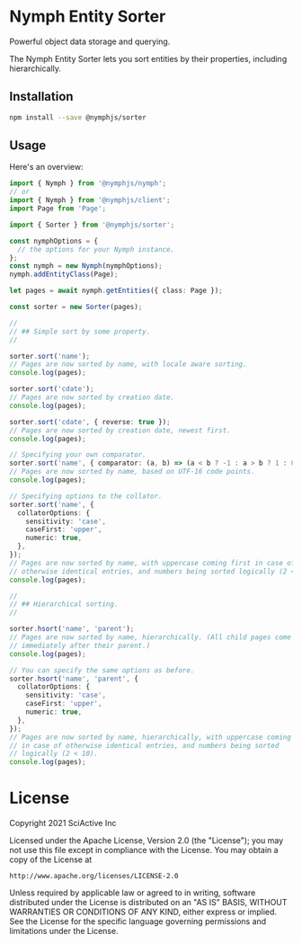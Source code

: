 # Nymph Entity Sorter

Powerful object data storage and querying.

The Nymph Entity Sorter lets you sort entities by their properties, including hierarchically.

## Installation

```sh
npm install --save @nymphjs/sorter
```

## Usage

Here's an overview:

```ts
import { Nymph } from '@nymphjs/nymph';
// or
import { Nymph } from '@nymphjs/client';
import Page from 'Page';

import { Sorter } from '@nymphjs/sorter';

const nymphOptions = {
  // the options for your Nymph instance.
};
const nymph = new Nymph(nymphOptions);
nymph.addEntityClass(Page);

let pages = await nymph.getEntities({ class: Page });

const sorter = new Sorter(pages);

//
// ## Simple sort by some property.
//

sorter.sort('name');
// Pages are now sorted by name, with locale aware sorting.
console.log(pages);

sorter.sort('cdate');
// Pages are now sorted by creation date.
console.log(pages);

sorter.sort('cdate', { reverse: true });
// Pages are now sorted by creation date, newest first.
console.log(pages);

// Specifying your own comparator.
sorter.sort('name', { comparator: (a, b) => (a < b ? -1 : a > b ? 1 : 0) });
// Pages are now sorted by name, based on UTF-16 code points.
console.log(pages);

// Specifying options to the collator.
sorter.sort('name', {
  collatorOptions: {
    sensitivity: 'case',
    caseFirst: 'upper',
    numeric: true,
  },
});
// Pages are now sorted by name, with uppercase coming first in case of
// otherwise identical entries, and numbers being sorted logically (2 < 10).
console.log(pages);

//
// ## Hierarchical sorting.
//

sorter.hsort('name', 'parent');
// Pages are now sorted by name, hierarchically. (All child pages come
// immediately after their parent.)
console.log(pages);

// You can specify the same options as before.
sorter.hsort('name', 'parent', {
  collatorOptions: {
    sensitivity: 'case',
    caseFirst: 'upper',
    numeric: true,
  },
});
// Pages are now sorted by name, hierarchically, with uppercase coming first
// in case of otherwise identical entries, and numbers being sorted
// logically (2 < 10).
console.log(pages);
```

# License

Copyright 2021 SciActive Inc

Licensed under the Apache License, Version 2.0 (the "License");
you may not use this file except in compliance with the License.
You may obtain a copy of the License at

    http://www.apache.org/licenses/LICENSE-2.0

Unless required by applicable law or agreed to in writing, software
distributed under the License is distributed on an "AS IS" BASIS,
WITHOUT WARRANTIES OR CONDITIONS OF ANY KIND, either express or implied.
See the License for the specific language governing permissions and
limitations under the License.
